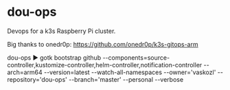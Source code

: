 # dou-ops
Devops for a k3s Raspberry Pi cluster.

Big thanks to onedr0p: https://github.com/onedr0p/k3s-gitops-arm

dou-ops ▶ gotk bootstrap github --components=source-controller,kustomize-controller,helm-controller,notification-controller --arch=arm64 --version=latest --watch-all-namespaces --owner='vaskozl' --repository='dou-ops' --branch='master' --personal --verbose
